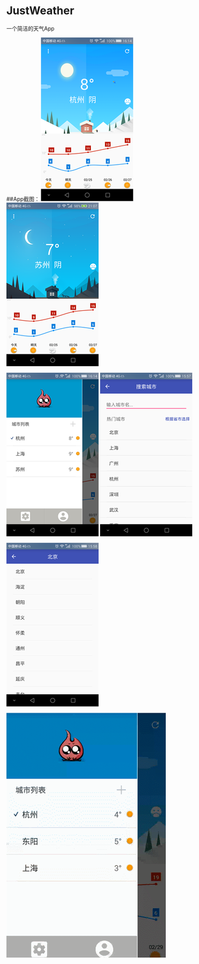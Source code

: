 # JustWeather
一个简洁的天气App


##App截图：
![](screenshorts/s1.png)
![](screenshorts/s2.png)

![](screenshorts/s3.png)
![](screenshorts/s4.png)

![](screenshorts/s5.png)

![](screenshorts/GIF.gif)

